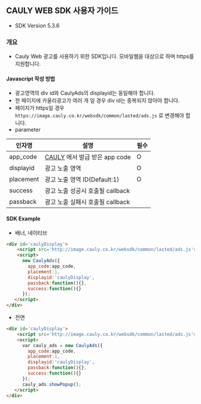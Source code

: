 CAULY WEB SDK 사용자 가이드
----
* SDK Version 5.3.6

### 개요
* Cauly Web 광고를 사용하기 위한 SDK입니다.
모바일웹을 대상으로 하며 https를 지원합니다.

#### Javascript 작성 방법
- 광고영역의 div id와 CaulyAds의 displayid는 동일해야 합니다.
- 한 페이지에 카울리광고가 여러 개 일 경우 div id는 중복되지 않아야 합니다.
- 페이지가 https일 경우 ```https://image.cauly.co.kr/websdk/common/lasted/ads.js``` 로 변경해야 합니다.
- parameter

인자명|설명|필수
---|---|---
app_code|<a href="http://www.cauly.net" target="_blank">CAULY</a> 에서 발급 받은 app code|O
displayid|광고 노출 영역|O|
placement|광고 노출 영역 ID(Default:1)|O 
success|광고 노출 성공시 호출될 callback| 
passback|광고 노출 실패시 호출될 callback| 


#### SDK Example
- 배너, 네이티브
```html
<div id='caulyDisplay'>
	<script src='http://image.cauly.co.kr/websdk/common/lasted/ads.js'></script>
	<script>
      new CaulyAds({
        app_code:app_code,
        placement:1,
        displayid:'caulyDisplay',
        passback:function(){},
        success:function(){}
      });
   </script>
</div>
```
- 전면
```html
<div id='caulyDisplay'>
	<script src='http://image.cauly.co.kr/websdk/common/lasted/ads.js'></script>
	<script>
      var cauly_ads = new CaulyAds({
        app_code:app_code,
        placement:1,
        displayid:'caulyDisplay',
        passback:function(){},
        success:function(){}
      });
      cauly_ads.showPopup();
   </script>
</div>
```
